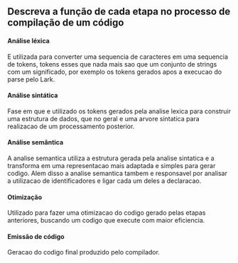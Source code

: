 ## Descreva a função de cada etapa no processo de compilação de um código

#### Análise léxica
E utilizada para converter uma sequencia de caracteres em uma sequencia de tokens, tokens esses que nada mais sao que um conjunto de strings com um significado, por exemplo os tokens gerados apos a execucao do parse pelo Lark.

#### Análise sintática
Fase em que e utilizado os tokens gerados pela analise lexica para construir uma estrutura de dados, que no geral e uma arvore sintatica para realizacao de um processamento posterior.

#### Análise semântica
A analise semantica utiliza a estrutura gerada pela analise sintatica e a transforma em uma representacao mais adaptada e simples para gerar codigo. Alem disso a analise semantica tambem e responsavel por analisar a utilizacao de identificadores e ligar cada um deles a declaracao.

#### Otimização
Utilizado para fazer uma otimizacao do codigo gerado pelas etapas anteriores, buscando um codigo que execute com maior eficiencia.

#### Emissão de código
Geracao do codigo final produzido pelo compilador.